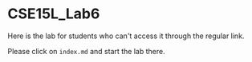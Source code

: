 # CSE15L_Lab6
Here is the lab for students who can't access it through the regular link.

Please click on `index.md` and start the lab there.
